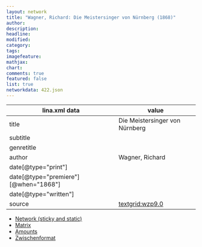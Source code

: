 ```yaml
---
layout: network
title: "Wagner, Richard: Die Meistersinger von Nürnberg (1868)"
author:
description:
headline:
modified:
category:
tags:
imagefeature: 
mathjax: 
chart: 
comments: true
featured: false
list: true
networkdata: 422.json
---
```

lina.xml data  | value
------------- | -------------
title|Die Meistersinger von Nürnberg
subtitle|
genretitle|
author|Wagner, Richard
date[@type="print"]|
date[@type="premiere"][@when="1868"]|
date[@type="written"]|
source|[textgrid:wzp9.0](https://textgridlab.org/1.0/tgcrud-public/rest/textgrid:wzp9.0/data)



* [Network (sticky and static)](/network422)
* [Matrix](/matrix422)
* [Amounts](/amount422)
* [Zwischenformat](/lina422 )
